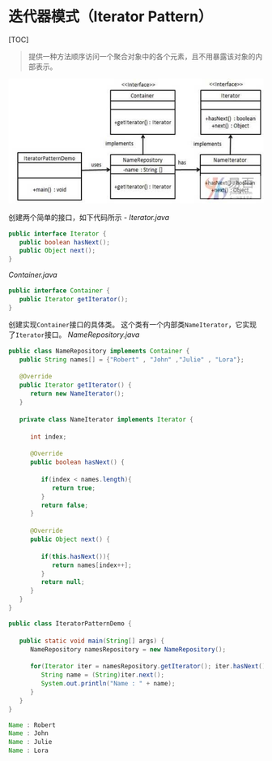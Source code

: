 # 迭代器模式（Iterator Pattern）

[TOC]

> 提供一种方法顺序访问一个聚合对象中的各个元素，且不用暴露该对象的内部表示。

![](assets/IT-P-1535981927703.jpg)



创建两个简单的接口，如下代码所示 -
*Iterator.java*

```java
public interface Iterator {
   public boolean hasNext();
   public Object next();
}
```

*Container.java*

```java
public interface Container {
   public Iterator getIterator();
}

```

创建实现`Container`接口的具体类。 这个类有一个内部类`NameIterator`，它实现了`Iterator`接口。
*NameRepository.java*

```java
public class NameRepository implements Container {
   public String names[] = {"Robert" , "John" ,"Julie" , "Lora"};

   @Override
   public Iterator getIterator() {
      return new NameIterator();
   }

   private class NameIterator implements Iterator {

      int index;

      @Override
      public boolean hasNext() {

         if(index < names.length){
            return true;
         }
         return false;
      }

      @Override
      public Object next() {

         if(this.hasNext()){
            return names[index++];
         }
         return null;
      }        
   }
}
```

```java
public class IteratorPatternDemo {

   public static void main(String[] args) {
      NameRepository namesRepository = new NameRepository();

      for(Iterator iter = namesRepository.getIterator(); iter.hasNext();){
         String name = (String)iter.next();
         System.out.println("Name : " + name);
      }     
   }
}
```

```java
Name : Robert
Name : John
Name : Julie
Name : Lora
```